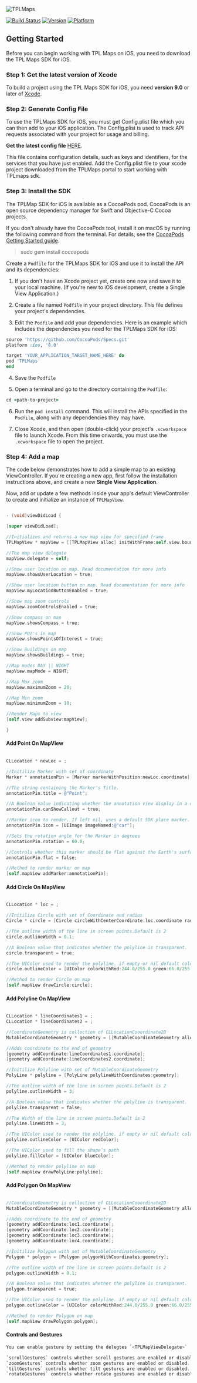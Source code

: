 
![TPLMaps](https://dl.dropboxusercontent.com/s/ks2tbo6ghpwwda0/TPLMapsLogo.png)

[![Build Status](https://travis-ci.com/anumshk27/TPLMapDemo.svg?token=pAxNL3frqpRC6rqwAYgv&branch=master)](https://travis-ci.com/anumshk27/TPLMapDemo)
[![Version](https://img.shields.io/cocoapods/v/TPLMaps.svg?style=flat)](http://cocoapods.org/pods/TPLMaps)
[![Platform](https://img.shields.io/cocoapods/p/TPLMaps.svg?style=flat)](http://cocoapods.org/pods/TPLMaps)

## Getting Started
Before you can begin working with TPL Maps on iOS, you need to download the TPL Maps SDK for iOS.

### Step 1: Get the latest version of Xcode
To build a project using the TPL Maps SDK for iOS, you need **version 9.0** or later of [Xcode](https://developer.apple.com/xcode/).

### Step 2: Generate Config File

To use the TPLMaps SDK for iOS, you must get Config.plist file which you can then add to your iOS application.  The Config.plist is used to track API requests associated with your project for usage and billing.

**Get the latest config file**
[HERE](http://api.tplmaps.com/apiportal/#/portal/home).

This file contains configuration details, such as keys and identifiers, for the services that you have just enabled. Add the Config.plist file to your xcode project downloaded from the TPLMaps portal to start working with TPLmaps sdk.


### Step 3: Install the SDK

The TPLMap SDK for iOS is available as a CocoaPods pod. CocoaPods is an open source dependency manager for Swift and Objective-C Cocoa projects.

If you don't already have the CocoaPods tool, install it on macOS by running the following command from the terminal. For details, see the [CocoaPods Getting Started guide](https://guides.cocoapods.org/using/getting-started.html).

> sudo gem install cocoapods

Create a `Podfile` for the TPLMaps SDK for iOS and use it to install the API and its dependencies:

1. If you don't have an Xcode project yet, create one now and save it to your local machine. (If you're new to iOS development, create a Single View Application.)

2. Create a file named `Podfile` in your project directory. This file defines your project's dependencies. 

3. Edit the `Podfile` and add your dependencies. Here is an example which includes the dependencies you need for the TPLMaps SDK for iOS:

```ruby
source 'https://github.com/CocoaPods/Specs.git'
platform :ios, '8.0'

target 'YOUR_APPLICATION_TARGET_NAME_HERE' do
pod 'TPLMaps'
end
```

4. Save the `Podfile`

5. Open a terminal and go to the directory containing the `Podfile`:
```ruby
cd <path-to-project>
```

6. Run the `pod install` command. This will install the APIs specified in the `Podfile`, along with any dependencies they may have.

7. Close Xcode, and then open (double-click) your project's `.xcworkspace` file to launch Xcode. From this time onwards, you must use the `.xcworkspace` file to open the project.

### Step 4: Add a map
The code below demonstrates how to add a simple map to an existing ViewController. If you're creating a new app, first follow the installation instructions above, and create a new **Single View Application**.

Now, add or update a few methods inside your app's default ViewController to create and initialize an instance of `TPLMapView`.

```objective-c

- (void)viewDidLoad {

[super viewDidLoad];

//Initializes and returns a new map view for specified frame
TPLMapView * mapView = [[TPLMapView alloc] initWithFrame:self.view.bounds];

//The map view delegate
mapView.delegate = self;

//Show user location on map. Read documentation for more info
mapView.showsUserLocation = true;

//Show user location button on map. Read documentation for more info
mapView.myLocationButtonEnabled = true;

//Show map zoom controls
mapView.zoomControlsEnabled = true;

//Show compass on map
mapView.showsCompass = true;

//Show POI's in map
mapView.showsPointsOfInterest = true;

//Show Buildings on map
mapView.showsBuildings = true;

//Map modes DAY || NIGHT
mapView.mapMode = NIGHT;

//Map Max zoom
mapView.maximumZoom = 20;

//Map Min zoom
mapView.minimumZoom = 10;

//Render Maps to view
[self.view addSubview:mapView];

}
```

#### Add Point On MapView
```objective-c

CLLocation * newLoc = ;

//Initilize Marker with set of coordinate
Marker * annotationPin = [Marker markerWithPosition:newLoc.coordinate];

//The string containing the Marker's Title.
annotationPin.title = @"Point";

//A Boolean value indicating whether the annotation view display in a callout bubble.
annotationPin.canShowCallout = true;

//Marker icon to render. If left nil, uses a default SDK place marker.
annotationPin.icon = [UIImage imageNamed:@"car"];

//Sets the rotation angle for the Marker in degrees
annotationPin.rotation = 60.0;

//Controls whether this marker should be flat against the Earth's surface
annotationPin.flat = false;

//Method to render marker on map
[self.mapView addMarker:annotationPin];

```

#### Add Circle On MapView
```objective-c

CLLocation * loc = ;

//Initilize Circle with set of Coordinate and radius
Circle * circle = [Circle circleWithCenterCoordinate:loc.coordinate radius:100];

//The outline width of the line in screen points.Default is 2
circle.outlineWidth = 0.1;

//A Boolean value that indicates whether the polyline is transparent.
circle.transparent = true;

//The UIColor used to render the polyline. if empty or nil default color will be Blue
circle.outlineColor = [UIColor colorWithRed:244.0/255.0 green:66.0/255.0 blue:226.0/255.0 alpha:1.0];

//Method to render Circle on map
[self.mapView drawCircle:circle];

```

#### Add Polyline On MapView
```objective-c

CLLocation * lineCoordinates1 = ;
CLLocation * lineCoordinates2 = ;

//CoordinateGeometry is colloction of CLLocationCooordinate2D
MutableCoordinateGeometry * geometry = [[MutableCoordinateGeometry alloc] init];

//Adds coordinate to the end of geometry
[geometry addCoordinate:lineCoordinates1.coordinate];
[geometry addCoordinate:lineCoordinates2.coordinate];

//Initilize Polyline with set of MutableCoordinateGeometry
PolyLine * polyline = [PolyLine polylineWithCoordinates:geometry];

//The outline width of the line in screen points.Default is 2
polyline.outlineWidth = 3;

//A Boolean value that indicates whether the polyline is transparent.
polyline.transparent = false;

//The Width of the line in screen points.Default is 2
polyline.lineWidth = 3;

//The UIColor used to render the polyline. if empty or nil default color will be Blue
polyline.outlineColor = [UIColor redColor];

//The UIColor used to fill the shape’s path
polyline.fillColor = [UIColor blueColor];

//Method to render polyline on map
[self.mapView drawPolyLine:polyline];


```
#### Add Polygon On MapView
```objective-c

//CoordinateGeometry is colloction of CLLocationCooordinate2D
MutableCoordinateGeometry * geometry = [[MutableCoordinateGeometry alloc] init];

//Adds coordinate to the end of geometry
[geometry addCoordinate:loc1.coordinate];
[geometry addCoordinate:loc2.coordinate];
[geometry addCoordinate:loc3.coordinate];
[geometry addCoordinate:loc4.coordinate];

//Initilize Polygon with set of MutableCoordinateGeometry
Polygon * polygon = [Polygon polygonWithCoordinates:geometry];

//The outline width of the line in screen points.Default is 2
polygon.outlineWidth = 0.1;

//A Boolean value that indicates whether the polyline is transparent.
polygon.transparent = true;

//The UIColor used to render the polyline. if empty or nil default color will be Blue
polygon.outlineColor = [UIColor colorWithRed:244.0/255.0 green:66.0/255.0 blue:226.0/255.0 alpha:1.0];

//Method to render Polygon on map
[self.mapView drawPolygon:polygon];

```
#### Controls and Gestures
```objective-c
You can enable gesture by setting the delegtes `<TPLMapViewDelegate>`

`scrollGestures` controls whether scroll gestures are enabled or disabled. If enabled, users may swipe to pan the camera.
`zoomGestures` controls whether zoom gestures are enabled or disabled. If enabled, users may double tap, two-finger tap, or pinch to zoom the camera. Note that double tapping or pinching when scrollGestures are enabled may pan the camera to the specified point.
`tiltGestures` controls whether tilt gestures are enabled or disabled. If enabled, users may use a two-finger vertical down or up swipe to tilt the camera.
`rotateGestures` controls whether rotate gestures are enabled or disabled. If enabled, users may use a two-finger rotate gesture to rotate the camera.

```



